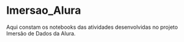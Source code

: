 # Imersao_Alura
Aqui constam os notebooks das atividades desenvolvidas no projeto Imersão de Dados da Alura.

